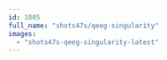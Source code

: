 ```yaml
---
id: 1805
full_name: "shots47s/qeeg-singularity"
images: 
  - "shots47s-qeeg-singularity-latest"
---
```


